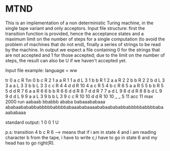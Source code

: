 # MTND
This is an implementation of a non deterministic Turing machine, in the single tape variant and only acceptors.
Input file structure: first the transition function is provided,
hence the acceptance states and a maximum limit on the number of steps for a single computation (to avoid the problem of machines that do not end), finally a series of strings to be read by the machine.
In output we expect a file containing 0 for the strings that are not accepted and 1
for those accepted;  due to the limit on the number of steps, the
result can also be U if we haven't accepted yet.

Input file example: language = ww

tr
0 a c R 1\n
0 b c R 2
1 a a R 1
1 a d L 3
1 b b R 1
2 a a R 2
2 b b R 2
2 b d L 3
3 a a L 3
3 b b L 3
3 c c R 4
4 d d R 10
4 a c R 5
4 b c R 6
5 a a R 5
5 b b R 5
5 d d R 7
6 a a R 6
6 b b R 6
6 d d R 8
7 d d R 7
7 a d L 9
8 d d R 8
8 b d L 9
9 d d L 9
9 a a L 3
9 b b L 3
9 c c R 10
10 d d R 10
10 _ _ S 11
acc
11
max
2000
run
aabaab
bbabbb
ababa
babaaababaaa
ababaabababbabbbbbabbbbabaaababaaaababaabababbabbbbbabbbbabaaababaaa

standard output:
1
0
0
1
U

p.s: transition 4 b c R 6 --> means that if i am in state 4 and i am reading character b from the tape, i have to write c,i have to go in state 6 and my head has to go right(R).
